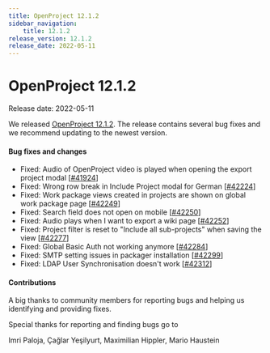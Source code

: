 ```yaml
---
title: OpenProject 12.1.2
sidebar_navigation:
    title: 12.1.2
release_version: 12.1.2
release_date: 2022-05-11
---
```


# OpenProject 12.1.2

Release date: 2022-05-11

We released [OpenProject 12.1.2](https://community.openproject.com/versions/1549).
The release contains several bug fixes and we recommend updating to the newest version.

<!--more-->
#### Bug fixes and changes

- Fixed: Audio of OpenProject video is played when opening the export project modal \[[#41924](https://community.openproject.com/wp/41924)\]
- Fixed: Wrong row break in Include Project modal for German \[[#42224](https://community.openproject.com/wp/42224)\]
- Fixed: Work package views created in projects are shown on global work package page \[[#42249](https://community.openproject.com/wp/42249)\]
- Fixed: Search field does not open on mobile \[[#42250](https://community.openproject.com/wp/42250)\]
- Fixed: Audio plays when I want to export a wiki page \[[#42252](https://community.openproject.com/wp/42252)\]
- Fixed: Project filter is reset to "Include all sub-projects" when saving the view \[[#42277](https://community.openproject.com/wp/42277)\]
- Fixed: Global Basic Auth not working anymore \[[#42284](https://community.openproject.com/wp/42284)\]
- Fixed: SMTP setting issues in packager installation \[[#42299](https://community.openproject.com/wp/42299)\]
- Fixed: LDAP User Synchronisation doesn't work \[[#42312](https://community.openproject.com/wp/42312)\]

#### Contributions
A big thanks to community members for reporting bugs and helping us identifying and providing fixes.

Special thanks for reporting and finding bugs go to

Imri Paloja, Çağlar Yeşilyurt, Maximilian Hippler, Mario Haustein
